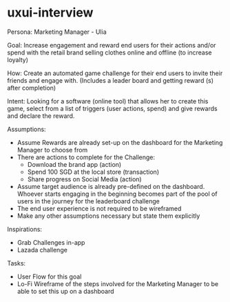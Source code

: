 # uxui-interview

Persona: Marketing Manager - Ulia

Goal: Increase engagement and reward end users for their actions and/or spend with the retail brand selling clothes online and offline (to increase loyalty)

How: Create an automated game challenge for their end users to invite their friends and engage with. (Includes a leader board and getting reward (s) after completion)

Intent: Looking for a software (online tool) that allows her to create this game, select from a list of triggers (user actions, spend) and give rewards  and declare the reward.

Assumptions:

<ul>
  <li>Assume Rewards are already set-up on the dashboard for the Marketing Manager to choose from</li>
  <li>There are actions to complete for the Challenge:
    <ul>
      <li>Download the brand app (action)</li>
      <li>Spend 100 SGD at the local store (transaction)</li>
      <li>Share progress on Social Media (action)</li>
    </ul>
  </li>
  <li>Assume target audience is already pre-defined on the dashboard. Whoever starts engaging in the beginning becomes part of the pool of users in the journey for the leaderboard challenge</li>
 <li>The end user experience is not required to be wireframed</li>
 <li>Make any other assumptions necessary but state them explicitly</li>
</ul>

Inspirations:

- Grab Challenges in-app
- Lazada challenge
 

Tasks:

- User Flow for this goal
- Lo-Fi Wireframe of the steps involved for the Marketing Manager to be able to set this up on a dashboard 
